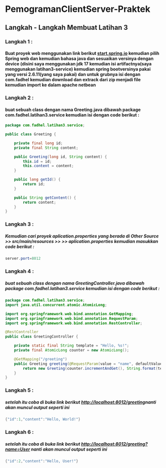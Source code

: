# PemogramanClientServer-Praktek
## Langkah - Langkah Membuat Latihan 3
### Langkah 1 : 
####  Buat proyek web menggunakan link berikut [start.spring.io](https://start.spring.io/)  kemudian pilih Spring web dan kemudian bahasa java dan sesuaikan versinya dengan device (disini saya menggunakan jdk 17  kemudian isi artifactnya(saya menggunakan latihan3-service) kemudian spring bootversinya pakai yang versi 2.6.11(yang saya pakai) dan untuk grubnya isi dengan com.fadhel kemudian download dan extrack dari zip menjadi file kemudian import ke dalam apache netbean 
### Langkah 2 :
#### buat sebuah class dengan nama Greeting.java dibawah package com.fadhel.latihan3.service kemudian isi dengan code berikut :
```java
package com.fadhel.latihan3.service;

public class Greeting {

	private final long id;
	private final String content;

	public Greeting(long id, String content) {
		this.id = id;
		this.content = content;
	}

	public long getId() {
		return id;
	}

	public String getContent() {
		return content;
	}
}
```
### Langkah 3 :
##### Kemudian cari proyek aplication.properties yang berada di Other Source >> src/main/resources >> <default package> >> aplication.properties kemudian masukkan code berikut :
```java
server.port=8012
```
### Langkah 4 :
##### buat sebuah class dengan nama GreetingController.java dibawah package com.fadhel.latihan3.service kemudian isi dengan code berikut :
```java
package com.fadhel.latihan3.service;
import java.util.concurrent.atomic.AtomicLong;

import org.springframework.web.bind.annotation.GetMapping;
import org.springframework.web.bind.annotation.RequestParam;
import org.springframework.web.bind.annotation.RestController;

@RestController
public class GreetingController {

	private static final String template = "Hello, %s!";
	private final AtomicLong counter = new AtomicLong();

	@GetMapping("/greeting")
	public Greeting greeting(@RequestParam(value = "name", defaultValue = "World") String name) {
		return new Greeting(counter.incrementAndGet(), String.format(template, name));
	}
}

```
### Langkah 5 :
##### setelah itu coba di buka link berikut [http://localhost:8012/greeting](http://localhost:8012/greeting)nanti akan muncul output seperti ini
```java
{"id":1,"content":"Hello, World!"}
```
### Langkah 6 :
##### setelah itu coba di buka link berikut [http://localhost:8012/greeting?name=User](http://localhost:8012/greeting?name=User) nanti akan muncul output seperti ini
```java
{"id":2,"content":"Hello, User!"}
```


